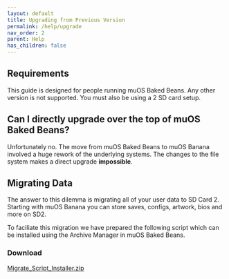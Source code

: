 ```yaml
---
layout: default
title: Upgrading from Previous Version
permalink: /help/upgrade
nav_order: 2
parent: Help
has_children: false
---
```


## Requirements
This guide is designed for people running muOS Baked Beans.
Any other version is not supported.
You must also be using a 2 SD card setup.

## Can I directly upgrade over the top of muOS Baked Beans?
Unfortunately no.
The move from muOS Baked Beans to muOS Banana involved a huge rework of the underlying systems.
The changes to the file system makes a direct upgrade **impossible**.

## Migrating Data
The answer to this dilemma is migrating all of your user data to SD Card 2.
Starting with muOS Banana you can store saves, configs, artwork, bios and more on SD2.

To faciliate this migration we have prepared the following script which can be installed using the Archive Manager in muOS Baked Beans.
### Download
[Migrate_Script_Installer.zip](https://github.com/antiKk/muOS-docs/raw/refs/heads/banana/help/assets/files/Migrate_Script_Installer.zip)

<div itemscope itemtype="https://schema.org/WebSite">
  <meta itemprop="url" content="https://muos.dev"/>
  <meta itemprop="name" content="muOS - Custom Firmware"/>
</div>
